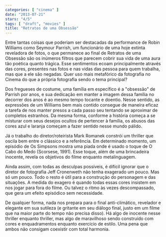 ```yaml
---
categories: [ "cinema" ]
date: "2013-07-21"
stars: "4/5"
tags: [ "draft", "movies" ]
title: "Retratos de uma Obsessão"
---
```

Entre tantas coisas que poderiam ser destacadas da performance de
Robin Williams como Seymour Parrish, um funcionário de uma hoje extinta
reveladora de fotos, o que permanece ao final de Retratos de uma Obsessão
são os inúmeros filtros que parecem cobrir sua vida de uma aura tão
poética quanto trágica. Esse sentimentos ecoam principalmente através
das cores, presentes nas fotos e nas vidas das pessoa para quem trabalha,
mas que a ele são negadas. Quer uso mais metafórico da fotografia no
Cinema do que a própria fotografia sendo o tema principal?

Dos fregueses de costume, uma família em específico é a "obsessão"
de Parrish por anos, e sua dedicação em manter a imagem dessa família
no decorrer dos anos é ao mesmo tempo tocante e doentio. Nesse sentido,
as expressões de um Williams bem mais contido consegue de maneira eficaz
a tarefa de nos manter presos a cada passo seu tentando se aproximar de
completos estranhos. Da mesma forma, conforme a história começa a se
misturar com seus desejos ocultos de pertencer à família, os abusos
das cores azul e laranja começam a fazer sentido nesse mundo pálido.

Já o trabalho do diretor/roteirista Mark Romanek constrói um thriller
que oscila bem entre o clássico e a referência. Em determinado momento,
um episódio de Os Simpsons mostra uma piada onde é usado o toque de
O Cabo do Medo (Scorsese, 1991). Esse toque, além de uma brincadeira
inocente, revela os objetivos do filme enquanto metalinguagem.

Ainda assim, com todas as desculpas possíveis, é difícil ignorar
que o diretor de fotografia Jeff Cronenweth não tenha exagerado um
pouco. Mas só um pouco. Todo o resto é útil para a construção do
personagem e das situações. A medida do exagero é quando todas essas
cores insistem em nos jogar para fora do filme. Ou talvez o ritmo às
vezes descompassado, que gera um efeito episódico sem necessidade.

De qualquer forma, nada nos prepara para o final anti-climático,
revelador e elegante em sua sutileza (e gritante em seu diálogo final,
justo em um filme que na maior parte do tempo não precisa disso). Há
algo de inocente nesse thriller enquanto thriller, mas algo de maravilhoso
sendo construído com cores e enquadramentos enquanto exercício de
estilo. Uma pena que ambos não consigam coexistir com total harmonia.

